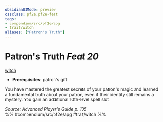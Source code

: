```yaml
---
obsidianUIMode: preview
cssclass: pf2e,pf2e-feat
tags:
- compendium/src/pf2e/apg
- trait/witch
aliases: ["Patron's Truth"]
---
```

# Patron's Truth  *Feat 20*  
[witch](../../Rules/traits/witch-apg.md)  

- **Prerequisites**: patron's gift

You have mastered the greatest secrets of your patron's magic and learned a fundamental truth about your patron, even if their identity still remains a mystery. You gain an additional 10th-level spell slot.

*Source: Advanced Player's Guide p. 105*  
%% #compendium/src/pf2e/apg #trait/witch %%